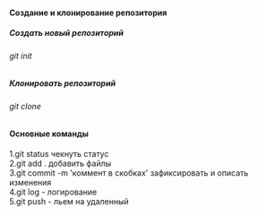 #### Создание и клонирование репозитория


##### Создать новый репозиторий


###### git init


##### Клонировать репозиторий


###### git clone <url>


#### Основные команды  
1.git status чекнуть статус  
2.git add . добавить файлы  
3.git commit -m 'коммент в скобках' зафиксировать и описать изменения  
4.git log - логирование  
5.git push - льем на удаленный